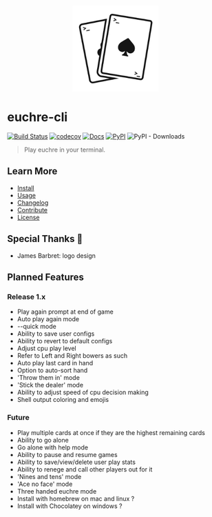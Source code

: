
<p align="center">
  <img src="docs/_media/logo_light.png" alt="logo" width="200" />
</p>

# euchre-cli

[![Build Status](https://api.travis-ci.com/bradleycwojcik/euchre-cli.svg?branch=main)](https://travis-ci.com/github/bradleycwojcik/euchre-cli)
[![codecov](https://codecov.io/gh/bradleycwojcik/euchre-cli/branch/main/graph/badge.svg)](https://codecov.io/gh/bradleycwojcik/euchre-cli)
[![Docs](https://img.shields.io/website?down_message=down&label=docs&up_message=online&url=https%3A%2F%2Fbradleycwojcik.github.io%2Feuchre-cli%2F)](https://bradleycwojcik.github.io/euchre-cli/)
[![PyPI](https://img.shields.io/pypi/v/euchre-cli)](https://pypi.org/project/euchre-cli/)
![PyPI - Downloads](https://img.shields.io/pypi/dm/euchre-cli)

> Play euchre in your terminal.

## Learn More

* [Install](docs/install.md)
* [Usage](docs/usage-guide.md)
* [Changelog](docs/changelog.md)
* [Contribute](./CONTRIBUTING.md)
* [License](./LICENSE)

## Special Thanks :clap:

* James Barbret: logo design

## Planned Features

### Release 1.x

* Play again prompt at end of game
* Auto play again mode
* --quick mode
* Ability to save user configs
* Ability to revert to default configs
* Adjust cpu play level
* Refer to Left and Right bowers as such
* Auto play last card in hand
* Option to auto-sort hand
* 'Throw them in' mode
* 'Stick the dealer' mode
* Ability to adjust speed of cpu decision making
* Shell output coloring and emojis

### Future

* Play multiple cards at once if they are the highest remaining cards
* Ability to go alone
* Go alone with help mode
* Ability to pause and resume games
* Ability to save/view/delete user play stats
* Ability to renege and call other players out for it
* 'Nines and tens' mode
* 'Ace no face' mode
* Three handed euchre mode
* Install with homebrew on mac and linux ?
* Install with Chocolatey on windows ?
